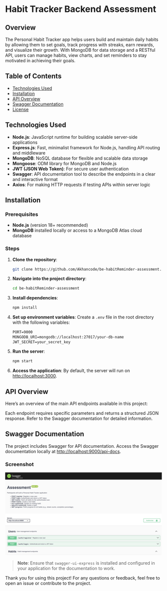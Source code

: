 # Habit Tracker Backend Assessment

## Overview
The Personal Habit Tracker app helps users build and maintain daily habits by allowing them to set goals, track progress with streaks, earn rewards, and visualize their growth. With MongoDB for data storage and a RESTful API, users can manage habits, view charts, and set reminders to stay motivated in achieving their goals.

## Table of Contents
- [Technologies Used](#technologies-used)
- [Installation](#installation)
- [API Overview](#api-overview)
- [Swagger Documentation](#swagger-documentation)
- [License](#license)

## Technologies Used
- **Node.js**: JavaScript runtime for building scalable server-side applications
- **Express.js**: Fast, minimalist framework for Node.js, handling API routing and middleware
- **MongoDB**: NoSQL database for flexible and scalable data storage
- **Mongoose**: ODM library for MongoDB and Node.js
- **JWT (JSON Web Token)**: For secure user authentication
- **Swagger**: API documentation tool to describe the endpoints in a clear and interactive format
- **Axios**: For making HTTP requests if testing APIs within server logic

## Installation

### Prerequisites
- **Node.js** (version 18+ recommended)
- **MongoDB** installed locally or access to a MongoDB Atlas cloud database

### Steps

1. **Clone the repository**:
    ```bash
    git clone https://github.com/Akhancode/be-habitReminder-assessment.git
    ```

2. **Navigate into the project directory**:
    ```bash
    cd be-habitReminder-assessment
    ```

3. **Install dependencies**:
    ```bash
    npm install
    ```

4. **Set up environment variables**: Create a `.env` file in the root directory with the following variables:
    ```plaintext
    PORT=9000
    MONGODB_URI=mongodb://localhost:27017/your-db-name
    JWT_SECRET=your_secret_key
    ```

5. **Run the server**:
    ```bash
    npm start
    ```

6. **Access the application**: By default, the server will run on [http://localhost:3000](http://localhost:3000).

## API Overview
Here’s an overview of the main API endpoints available in this project:

Each endpoint requires specific parameters and returns a structured JSON response. Refer to the Swagger documentation for detailed information.

## Swagger Documentation
The project includes Swagger for API documentation. Access the Swagger documentation locally at [http://localhost:9000/api-docs](http://localhost:9000/api-docs).

### Screenshot
![Swagger Documentation](./public/images/swagger-doc-screenshot.png)

> **Note**: Ensure that `swagger-ui-express` is installed and configured in your application for the documentation to work. 


Thank you for using this project! For any questions or feedback, feel free to open an issue or contribute to the project.
